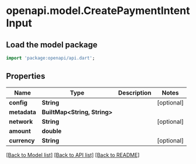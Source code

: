 # openapi.model.CreatePaymentIntentInput

## Load the model package

```dart
import 'package:openapi/api.dart';
```

## Properties

| Name         | Type                          | Description | Notes       |
| ------------ | ----------------------------- | ----------- | ----------- |
| **config**   | **String**                    |             | \[optional] |
| **metadata** | **BuiltMap\<String, String>** |             |             |
| **network**  | **String**                    |             | \[optional] |
| **amount**   | **double**                    |             |             |
| **currency** | **String**                    |             | \[optional] |

[\[Back to Model list\]](./#documentation-for-models) [\[Back to API list\]](./#documentation-for-api-endpoints) [\[Back to README\]](./)
